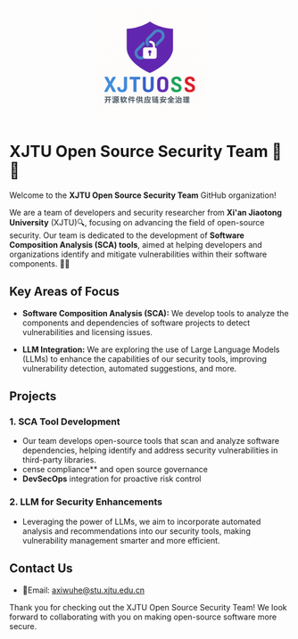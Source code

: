<p align="center">
  <img src="https://github.com/XJTUOSS/.github/blob/main/profile/logo_cn.png?raw=true" alt="XJTUOSS Logo" width="200"/>
</p>

# XJTU Open Source Security Team 🚀🔐

Welcome to the **XJTU Open Source Security Team** GitHub organization!

We are a team of developers and security researcher from **Xi'an Jiaotong University** (XJTU)🔍, focusing on advancing the field of open-source security. Our team is dedicated to the development of **Software Composition Analysis (SCA) tools**, aimed at helping developers and organizations identify and mitigate vulnerabilities within their software components. 🤖🔧

## Key Areas of Focus

- **Software Composition Analysis (SCA):** We develop tools to analyze the components and dependencies of software projects to detect vulnerabilities and licensing issues.
  
- **LLM Integration:** We are exploring the use of Large Language Models (LLMs) to enhance the capabilities of our security tools, improving vulnerability detection, automated suggestions, and more.

## Projects

### 1. **SCA Tool Development**
   - Our team develops open-source tools that scan and analyze software dependencies, helping identify and address security vulnerabilities in third-party libraries.
   - cense compliance** and open source governance
   - **DevSecOps** integration for proactive risk control  

### 2. **LLM for Security Enhancements**
   - Leveraging the power of LLMs, we aim to incorporate automated analysis and recommendations into our security tools, making vulnerability management smarter and more efficient.

## Contact Us

- 📧Email: [axiwuhe@stu.xjtu.edu.cn](mailto:axiwuhe@stu.xjtu.edu.cn)

Thank you for checking out the XJTU Open Source Security Team! We look forward to collaborating with you on making open-source software more secure.
